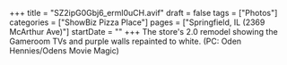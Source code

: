 +++
title = "SZ2ipG0Gbj6_erml0uCH.avif"
draft = false
tags = ["Photos"]
categories = ["ShowBiz Pizza Place"]
pages = ["Springfield, IL (2369 McArthur Ave)"]
startDate = ""
+++
The store's 2.0 remodel showing the Gameroom TVs and purple walls repainted to white. (PC: Oden Hennies/Odens Movie Magic)
